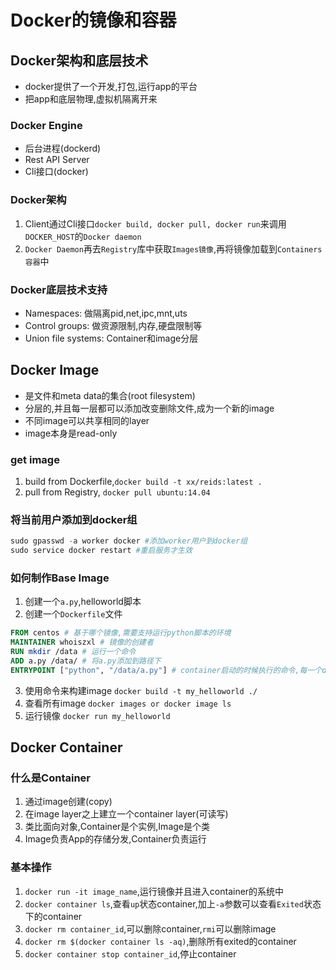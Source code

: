 # Docker的镜像和容器

## Docker架构和底层技术
* docker提供了一个开发,打包,运行app的平台
* 把app和底层物理,虚拟机隔离开来

### Docker Engine
* 后台进程(dockerd)
* Rest API Server
* Cli接口(docker)

### Docker架构
1. Client通过Cli接口`docker build, docker pull, docker run`来调用`DOCKER_HOST`的`Docker daemon`
2. `Docker Daemon`再去`Registry`库中获取`Images镜像`,再将镜像加载到`Containers容器`中

### Docker底层技术支持
* Namespaces: 做隔离pid,net,ipc,mnt,uts
* Control groups: 做资源限制,内存,硬盘限制等
* Union file systems: Container和image分层

## Docker Image
* 是文件和meta data的集合(root filesystem)
* 分层的,并且每一层都可以添加改变删除文件,成为一个新的image
* 不同image可以共享相同的layer
* image本身是read-only

### get image
1. build from Dockerfile,`docker build -t xx/reids:latest .`
2. pull from Registry, `docker pull ubuntu:14.04`

### 将当前用户添加到docker组
```s
sudo gpasswd -a worker docker #添加worker用户到docker组
sudo service docker restart #重启服务才生效
```

### 如何制作Base Image
1. 创建一个`a.py`,helloworld脚本
2. 创建一个`Dockerfile`文件
```dockerfile
FROM centos # 基于哪个镜像,需要支持运行python脚本的环境
MAINTAINER whoiszxl # 镜像的创建者
RUN mkdir /data # 运行一个命令
ADD a.py /data/ # 将a.py添加到路径下
ENTRYPOINT ["python", "/data/a.py"] # container启动的时候执行的命令,每一个dockerfile中只能有一个ENRYPOINT,默认取最后一条
```
3. 使用命令来构建image `docker build -t my_helloworld ./`
4. 查看所有image `docker images or docker image ls`
5. 运行镜像 `docker run my_helloworld`


## Docker Container

### 什么是Container
1. 通过image创建(copy)
2. 在image layer之上建立一个container layer(可读写)
3. 类比面向对象,Container是个实例,Image是个类
4. Image负责App的存储分发,Container负责运行

### 基本操作
1. `docker run -it image_name`,运行镜像并且进入container的系统中
2. `docker container ls`,查看`up`状态container,加上`-a`参数可以查看`Exited`状态下的container
3. `docker rm container_id`,可以删除container,`rmi`可以删除image
4. `docker rm $(docker container ls -aq)`,删除所有exited的container
5. `docker container stop container_id`,停止container
